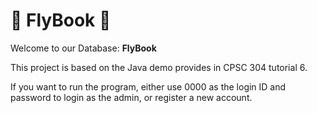 # 🎉 FlyBook 🎉



Welcome to our Database: **FlyBook**

This project is based on the Java demo provides in CPSC 304 tutorial 6.

If you want to run the program, either use 0000 as the login ID and password to login
as the admin, or register a new account.
